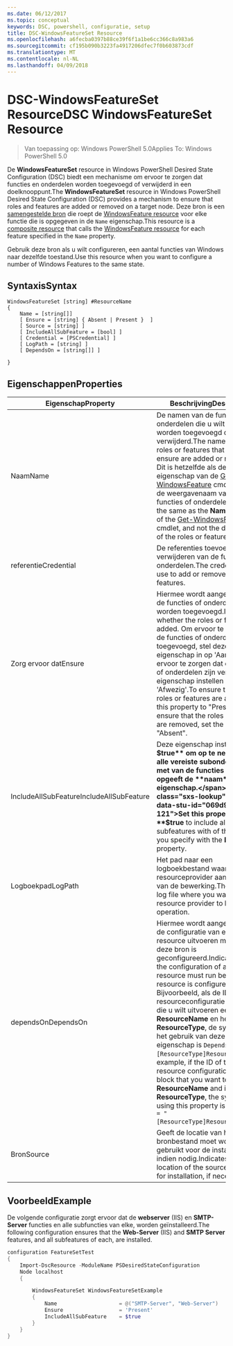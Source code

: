 ```yaml
---
ms.date: 06/12/2017
ms.topic: conceptual
keywords: DSC, powershell, configuratie, setup
title: DSC-WindowsFeatureSet Resource
ms.openlocfilehash: a6fecba0397b88ce39f6f1a1be6cc366c8a983a6
ms.sourcegitcommit: cf195b090b3223fa4917206dfec7f0b603873cdf
ms.translationtype: MT
ms.contentlocale: nl-NL
ms.lasthandoff: 04/09/2018
---
```

# <a name="dsc-windowsfeatureset-resource"></a><span data-ttu-id="069d9-103">DSC-WindowsFeatureSet Resource</span><span class="sxs-lookup"><span data-stu-id="069d9-103">DSC WindowsFeatureSet Resource</span></span>

> <span data-ttu-id="069d9-104">Van toepassing op: Windows PowerShell 5.0</span><span class="sxs-lookup"><span data-stu-id="069d9-104">Applies To: Windows PowerShell 5.0</span></span>

<span data-ttu-id="069d9-105">De **WindowsFeatureSet** resource in Windows PowerShell Desired State Configuration (DSC) biedt een mechanisme om ervoor te zorgen dat functies en onderdelen worden toegevoegd of verwijderd in een doelknooppunt.</span><span class="sxs-lookup"><span data-stu-id="069d9-105">The **WindowsFeatureSet** resource in Windows PowerShell Desired State Configuration (DSC) provides a mechanism to ensure that roles and features are added or removed on a target node.</span></span>
<span data-ttu-id="069d9-106">Deze bron is een [samengestelde bron](authoringResourceComposite.md) die roept de [WindowsFeature resource](windowsfeatureResource.md) voor elke functie die is opgegeven in de `Name` eigenschap.</span><span class="sxs-lookup"><span data-stu-id="069d9-106">This resource is a [composite resource](authoringResourceComposite.md) that calls the [WindowsFeature resource](windowsfeatureResource.md) for each feature specified in the `Name` property.</span></span>

<span data-ttu-id="069d9-107">Gebruik deze bron als u wilt configureren, een aantal functies van Windows naar dezelfde toestand.</span><span class="sxs-lookup"><span data-stu-id="069d9-107">Use this resource when you want to configure a number of Windows Features to the same state.</span></span>

## <a name="syntax"></a><span data-ttu-id="069d9-108">Syntaxis</span><span class="sxs-lookup"><span data-stu-id="069d9-108">Syntax</span></span>

```
WindowsFeatureSet [string] #ResourceName
{
    Name = [string[]]
    [ Ensure = [string] { Absent | Present }  ]
    [ Source = [string] ]
    [ IncludeAllSubFeature = [bool] ]
    [ Credential = [PSCredential] ]
    [ LogPath = [string] ]
    [ DependsOn = [string[]] ]

}
```

## <a name="properties"></a><span data-ttu-id="069d9-109">Eigenschappen</span><span class="sxs-lookup"><span data-stu-id="069d9-109">Properties</span></span>

|  <span data-ttu-id="069d9-110">Eigenschap</span><span class="sxs-lookup"><span data-stu-id="069d9-110">Property</span></span>  |  <span data-ttu-id="069d9-111">Beschrijving</span><span class="sxs-lookup"><span data-stu-id="069d9-111">Description</span></span>   |
|---|---|
| <span data-ttu-id="069d9-112">Naam</span><span class="sxs-lookup"><span data-stu-id="069d9-112">Name</span></span>| <span data-ttu-id="069d9-113">De namen van de functies of onderdelen die u wilt zorgen worden toegevoegd of verwijderd.</span><span class="sxs-lookup"><span data-stu-id="069d9-113">The names of the roles or features that you want to ensure are added or removed.</span></span> <span data-ttu-id="069d9-114">Dit is hetzelfde als de **naam** eigenschap van de [Get-WindowsFeature](https://technet.microsoft.com/en-us/library/jj205469.aspx) cmdlet, en niet de weergavenaam van de functies of onderdelen.</span><span class="sxs-lookup"><span data-stu-id="069d9-114">This is the same as the **Name** property of the [Get-WindowsFeature](https://technet.microsoft.com/en-us/library/jj205469.aspx) cmdlet, and not the display name of the roles or features.</span></span>|
| <span data-ttu-id="069d9-115">referentie</span><span class="sxs-lookup"><span data-stu-id="069d9-115">Credential</span></span>| <span data-ttu-id="069d9-116">De referenties toevoegen of verwijderen van de functies of onderdelen.</span><span class="sxs-lookup"><span data-stu-id="069d9-116">The credentials to use to add or remove the roles or features.</span></span>|
| <span data-ttu-id="069d9-117">Zorg ervoor dat</span><span class="sxs-lookup"><span data-stu-id="069d9-117">Ensure</span></span>| <span data-ttu-id="069d9-118">Hiermee wordt aangegeven of de functies of onderdelen worden toegevoegd.</span><span class="sxs-lookup"><span data-stu-id="069d9-118">Indicates whether the roles or features are added.</span></span> <span data-ttu-id="069d9-119">Om ervoor te zorgen dat de functies of onderdelen zijn toegevoegd, stel deze eigenschap in op 'Aanwezig' om ervoor te zorgen dat de functies of onderdelen zijn verwijderd, de eigenschap instellen op 'Afwezig'.</span><span class="sxs-lookup"><span data-stu-id="069d9-119">To ensure that the roles or features are added, set this property to "Present" To ensure that the roles or features are removed, set the property to "Absent".</span></span>|
| <span data-ttu-id="069d9-120">IncludeAllSubFeature</span><span class="sxs-lookup"><span data-stu-id="069d9-120">IncludeAllSubFeature</span></span>| <span data-ttu-id="069d9-121">Deze eigenschap instellen op **$true** om op te nemen van alle vereiste subonderdelen met van de functies die u met opgeeft de **naam** eigenschap.</span><span class="sxs-lookup"><span data-stu-id="069d9-121">Set this property to **$true** to include all required subfeatures with of the features you specify with the **Name** property.</span></span>|
| <span data-ttu-id="069d9-122">Logboekpad</span><span class="sxs-lookup"><span data-stu-id="069d9-122">LogPath</span></span>| <span data-ttu-id="069d9-123">Het pad naar een logboekbestand waar u de resourceprovider aan te melden van de bewerking.</span><span class="sxs-lookup"><span data-stu-id="069d9-123">The path to a log file where you want the resource provider to log the operation.</span></span>|
| <span data-ttu-id="069d9-124">dependsOn</span><span class="sxs-lookup"><span data-stu-id="069d9-124">DependsOn</span></span>| <span data-ttu-id="069d9-125">Hiermee wordt aangegeven dat de configuratie van een andere resource uitvoeren moet voordat deze bron is geconfigureerd.</span><span class="sxs-lookup"><span data-stu-id="069d9-125">Indicates that the configuration of another resource must run before this resource is configured.</span></span> <span data-ttu-id="069d9-126">Bijvoorbeeld, als de ID van de resourceconfiguratie scriptblok die u wilt uitvoeren eerst is __ResourceName__ en het type __ResourceType__, de syntaxis voor het gebruik van deze eigenschap is `DependsOn = "[ResourceType]ResourceName"`.</span><span class="sxs-lookup"><span data-stu-id="069d9-126">For example, if the ID of the resource configuration script block that you want to run first is __ResourceName__ and its type is __ResourceType__, the syntax for using this property is `DependsOn = "[ResourceType]ResourceName"`.</span></span>|
| <span data-ttu-id="069d9-127">Bron</span><span class="sxs-lookup"><span data-stu-id="069d9-127">Source</span></span>| <span data-ttu-id="069d9-128">Geeft de locatie van het bronbestand moet worden gebruikt voor de installatie, indien nodig.</span><span class="sxs-lookup"><span data-stu-id="069d9-128">Indicates the location of the source file to use for installation, if necessary.</span></span>|

## <a name="example"></a><span data-ttu-id="069d9-129">Voorbeeld</span><span class="sxs-lookup"><span data-stu-id="069d9-129">Example</span></span>

<span data-ttu-id="069d9-130">De volgende configuratie zorgt ervoor dat de **webserver** (IIS) en **SMTP-Server** functies en alle subfuncties van elke, worden geïnstalleerd.</span><span class="sxs-lookup"><span data-stu-id="069d9-130">The following configuration ensures that the **Web-Server** (IIS) and **SMTP Server** features, and all subfeatures of each, are installed.</span></span>

```powershell
configuration FeatureSetTest
{
    Import-DscResource -ModuleName PSDesiredStateConfiguration
    Node localhost
    {

        WindowsFeatureSet WindowsFeatureSetExample
        {
            Name                    = @("SMTP-Server", "Web-Server")
            Ensure                  = 'Present'
            IncludeAllSubFeature    = $true
        }
    }
}
```